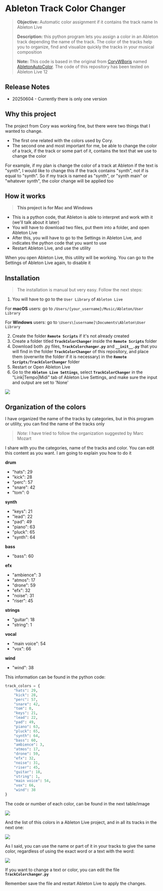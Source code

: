 # Ableton Track Color Changer
> **Objective:** Automatic color assignment if it contains the track name In Ableton Live
>
> **Description:** this python program lets you assign a color in an Ableton track depending the name of the track. The color of the tracks help you to organize, find and visualize quickly the tracks in your musical composition
> 
> **Note:** This code is based in the original from [CoryWBoris](https://github.com/CoryWBoris) named [AbletonAutoColor](https://github.com/CoryWBoris/AbletonAutoColor). The code of this repository has been tested on Ableton Live 12


## Release Notes
- 20250604 - Currently there is only one version


## Why this project
The project from Cory was working fine, but there were two things that I wanted to change.
* The first one related with the colors used by Cory.
* The second one and most important for me, be able to change the color of a track, if the track or some part of it, contains the text that we use to change the color

For example, if my plan is change the color of a track at Ableton if the text is "synth", I would like to change this if the track contains "synth", not if is equal to "synth". So if my track is named as "synth", or "synth main" or "whatever synth", the color change will be applied too


## How it works
> **This project is for Mac and Windows**

- This is a python code, that Ableton is able to interpret and work with it (we'll talk about it later) 
- You will have to download two files, put them into a folder, and open Ableton Live
- After this, you will have to go to the Settings in Ableton Live, and indicates the python code that you want to use
- Restart Ableton Live, and use the utility

When you open Ableton Live, this utility will be working. You can go to the Settings of Ableton Live again, to disable it


## Installation
> The installation is manual but very easy. Follow the next steps:

1) You will have to go to the `User Library` of `Ableton Live`

For **macOS** users: go to `/Users/{your_username}/Music/Ableton/User Library`

For **Windows** users: go to `\Users\[username]\Documents\Ableton\User Library`

2) Create the folder **`Remote Scripts`** if it's not already created
3) Create a folder titled **`TrackColorChanger`** inside the **`Remote Scripts`** folder
4) Download both .py files, **`TrackColorchanger.py`** and **`__init__.py`** that you will find in the folder **`TrackColorChanger`** of this repository, and place them (overwrite the folder if it is necessary) in the **`Remote Scripts/TrackColorChanger`** folder
5) Restart or Open Ableton Live
6) Go to the **`Ableton Live Settings`**, select **`TrackColorChanger`** in the "Link|Tempo|Midi" tab of Ableton Live Settings, and make sure the input and output are set to 'None'

![](Ableton_Settings.png)


## Organization of the colors
I have organized the name of the tracks by categories, but in this program or utility, you can find the name of the tracks only

> *Note:* I have tried to follow the organization suggested by Marc Mozart

I share with you the categories, name of the tracks and color. You can edit this content as you want. I am going to explain you how to do it

**drum**
- "hats": 29
- "kick": 28
- "perc": 57
- "snare": 42
- "tom": 0

**synth**
- "keys": 21
- "lead": 22
- "pad": 49
- "piano": 63
- "pluck": 65
- "synth": 64

**bass**
- "bass": 60

**efx**
- "ambience": 3
- "atmos": 17
- "drone": 59
- "efx": 32
- "noise": 31
- "riser": 45

**strings**
- "guitar": 18
- "string": 1

**vocal**
- "main voice": 54
- "vox": 66

**wind**
- "wind": 38

This information can be found in the python code:

```py
track_colors = {
    "hats": 29,
    "kick": 28,
    "perc": 57,
    "snare": 42,
    "tom": 0,
    "keys": 21,
    "lead": 22,
    "pad": 49,
    "piano": 63,
    "pluck": 65,
    "synth": 64,
    "bass": 60,
    "ambience": 3,
    "atmos": 17,
    "drone": 59,
    "efx": 32,
    "noise": 31,
    "riser": 45,
    "guitar": 18,
    "string": 1,
    "main voice": 54,
    "vox": 66,
    "wind": 38
}
```

The code or number of each color, can be found in the next table/image

![](Ableton_Color_Palette_with_numbers.jpg)

And the list of this colors in a Ableton Live project, and in all its tracks in the next one:

![](Ableton_Tags_and_Colors_by_default.png)

As I said, you can use the name or part of it in your tracks to give the same color, regardless of using the exact word or a text with the word:

![](Ableton_Tags_and_Colors_sample.png)

If you want to change a text or color, you can edit the file **`TrackColorchanger.py`**

Remember save the file and restart Ableton Live to apply the changes.

